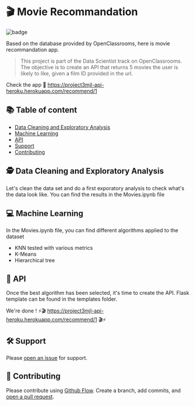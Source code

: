 # :clapper:  Movie Recommandation

![badge](https://img.shields.io/badge/language-python-blue.svg)

Based on the database provided by OpenClassrooms, here is movie recommandation app.

> This project is part of the Data Scientist track on OpenClassrooms. The objective is to create an API that returns 5 movies the user is likely to like, given a film ID provided in the url. 

Check the app :movie_camera: https://project3mjl-api-heroku.herokuapp.com/recommend/1

## :books: Table of content

- [Data Cleaning and Exploratory Analysis](#detective-Data_Cleaning_and_Exploratory_Analysis )
- [Machine Learning](#computer-Machine_Learning)
- [API](#rocket-API)
- [Support](#hammer_and_wrench-support)
- [Contributing](#memo-contributing)

## :detective: Data Cleaning and Exploratory Analysis 

Let's clean the data set and do a first exporatory analysis to check what's the data look like. You can find the results in the Movies.ipynb file

## :computer:  Machine Learning

In the Movies.ipynb file, you can find different algorithms applied to the dataset
- KNN tested with various metrics
- K-Means
- Hierarchical tree

## :rocket: API

Once the best algorithm has been selected, it's time to create the API. Flask template can be found in the templates folder. 

We're done ! :zap::clapper: https://project3mjl-api-heroku.herokuapp.com/recommend/1 :clapper::zap:

## :hammer_and_wrench: Support

Please [open an issue](https://github.com/MarineJL/projet3/issues/new) for support.

## :memo: Contributing

Please contribute using [Github Flow](https://guides.github.com/introduction/flow/). Create a branch, add commits, and [open a pull request](https://github.com/MarineJL/projet4/compare/).

